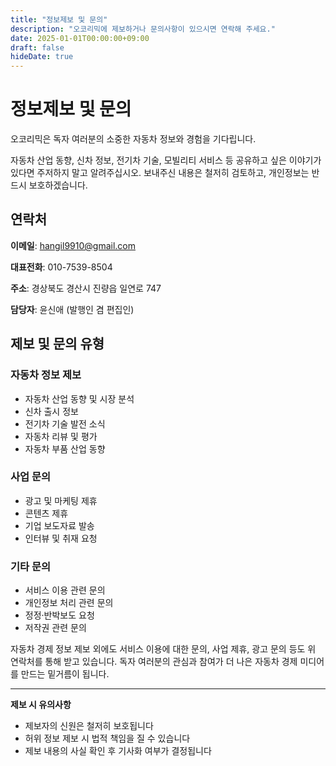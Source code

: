 ```yaml
---
title: "정보제보 및 문의"
description: "오코리믹에 제보하거나 문의사항이 있으시면 연락해 주세요."
date: 2025-01-01T00:00:00+09:00
draft: false
hideDate: true
---
```


# 정보제보 및 문의

오코리믹은 독자 여러분의 소중한 자동차 정보와 경험을 기다립니다.

자동차 산업 동향, 신차 정보, 전기차 기술, 모빌리티 서비스 등 공유하고 싶은 이야기가 있다면 주저하지 말고 알려주십시오. 보내주신 내용은 철저히 검토하고, 개인정보는 반드시 보호하겠습니다.

## 연락처

**이메일**: hangil9910@gmail.com

**대표전화**: 010-7539-8504

**주소**: 경상북도 경산시 진량읍 일연로 747

**담당자**: 윤신애 (발행인 겸 편집인)

## 제보 및 문의 유형

### 자동차 정보 제보
- 자동차 산업 동향 및 시장 분석
- 신차 출시 정보
- 전기차 기술 발전 소식
- 자동차 리뷰 및 평가
- 자동차 부품 산업 동향

### 사업 문의
- 광고 및 마케팅 제휴
- 콘텐츠 제휴
- 기업 보도자료 발송
- 인터뷰 및 취재 요청

### 기타 문의
- 서비스 이용 관련 문의
- 개인정보 처리 관련 문의
- 정정·반박보도 요청
- 저작권 관련 문의

자동차 경제 정보 제보 외에도 서비스 이용에 대한 문의, 사업 제휴, 광고 문의 등도 위 연락처를 통해 받고 있습니다. 독자 여러분의 관심과 참여가 더 나은 자동차 경제 미디어를 만드는 밑거름이 됩니다.

---

**제보 시 유의사항**
- 제보자의 신원은 철저히 보호됩니다
- 허위 정보 제보 시 법적 책임을 질 수 있습니다
- 제보 내용의 사실 확인 후 기사화 여부가 결정됩니다
